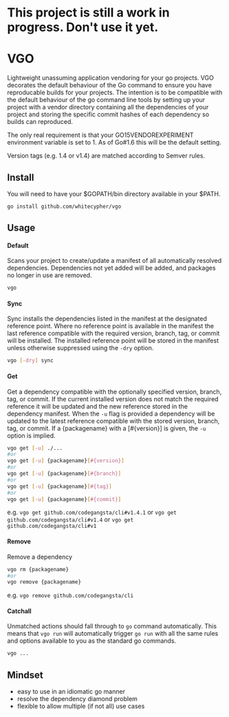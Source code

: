This project is still a work in progress. Don't use it yet.
===========================================================

VGO
===

Lightweight unassuming application vendoring for your go projects. VGO decorates the default behaviour of the Go command to ensure you have reproducable builds for your projects. The intention is to be compatible with the default behaviour of the go command line tools by setting up your project with a vendor directory containing all the dependencies of your project and storing the specific commit hashes of each dependency so builds can reproduced.

The only real requirement is that your GO15VENDOREXPERIMENT environment variable is set to 1. As of Go#1.6 this will be the default setting.

Version tags (e.g. 1.4 or v1.4) are matched according to Semver rules.

Install
-------

You will need to have your $GOPATH/bin directory available in your $PATH.

```sh
go install github.com/whitecypher/vgo
```

Usage
-----

#### Default

Scans your project to create/update a manifest of all automatically resolved dependencies. Dependencies not yet added will be added, and packages no longer in use are removed.

```sh
vgo
```

#### Sync

Sync installs the dependencies listed in the manifest at the designated reference point. Where no reference point is available in the manifest the last reference compatible with the required version, branch, tag, or commit will be installed. The installed reference point will be stored in the manifest unless otherwise suppressed using the `-dry` option.

```sh
vgo [-dry] sync
```

#### Get

Get a dependency compatible with the optionally specified version, branch, tag, or commit. If the current installed version does not match the required reference it will be updated and the new reference stored in the dependency manifest. When the `-u` flag is provided a dependency will be updated to the latest reference compatible with the stored version, branch, tag, or commit. If a {packagename} with a [#{version}] is given, the `-u` option is implied.

```sh
vgo get [-u] ./...
#or
vgo get [-u] {packagename}[#{version}]
#or
vgo get [-u] {packagename}[#{branch}]
#or
vgo get [-u] {packagename}[#{tag}]
#or
vgo get [-u] {packagename}[#{commit}]
```

e.g. `vgo get github.com/codegangsta/cli#v1.4.1` or `vgo get github.com/codegangsta/cli#v1.4` or `vgo get github.com/codegangsta/cli#v1`

#### Remove

Remove a dependency

```sh
vgo rm {packagename}
#or
vgo remove {packagename}
```

e.g. `vgo remove github.com/codegangsta/cli`

#### Catchall

Unmatched actions should fall through to `go` command automatically. This means that `vgo run` will automatically trigger `go run` with all the same rules and options available to you as the standard go commands.

```sh
vgo ...
```

Mindset
-------

-	easy to use in an idiomatic go manner
-	resolve the dependency diamond problem
-	flexible to allow multiple (if not all) use cases
